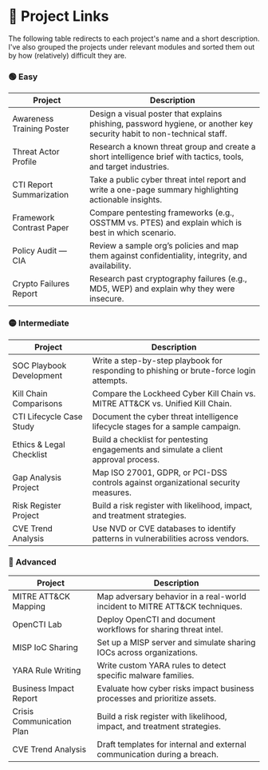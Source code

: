 # 🔗 Project Links
The following table redirects to each project's name and a short description. I've also grouped the projects under relevant modules and sorted them out by how (relatively) difficult they are.

### 🟢 Easy
| **Project**                     | **Description**                                                                                                        |
|---------------------------------|------------------------------------------------------------------------------------------------------------------------|
| Awareness Training Poster       | Design a visual poster that explains phishing, password hygiene, or another key security habit to non-technical staff. |
| Threat Actor Profile            | Research a known threat group and create a short intelligence brief with tactics, tools, and target industries.        |
| CTI Report Summarization        | Take a public cyber threat intel report and write a one-page summary highlighting actionable insights.                 |
| Framework Contrast Paper        | Compare pentesting frameworks (e.g., OSSTMM vs. PTES) and explain which is best in which scenario.                     |
| Policy Audit — CIA              | Review a sample org’s policies and   map them against confidentiality, integrity, and availability.                    |
| Crypto Failures Report          | Research past cryptography failures (e.g., MD5, WEP) and explain why they were insecure.                               |
### 🟡 Intermediate
| **Project**                      | **Description**                                                                            |
|----------------------------------|--------------------------------------------------------------------------------------------|
| SOC Playbook Development         | Write a step-by-step playbook for responding to phishing or brute-force login attempts.    |
| Kill Chain Comparisons           | Compare the Lockheed Cyber Kill Chain vs. MITRE ATT&CK vs. Unified Kill Chain.             |
| CTI Lifecycle Case Study         | Document the cyber threat   intelligence lifecycle stages for a sample campaign.           |
| Ethics & Legal Checklist         | Build a checklist for pentesting engagements and simulate a client approval process.       |
| Gap Analysis Project             | Map ISO 27001, GDPR, or PCI-DSS controls against organizational security measures.         |
| Risk Register Project            | Build a risk register with likelihood, impact, and treatment strategies.                   |
| CVE Trend Analysis               | Use NVD or CVE databases to identify patterns in vulnerabilities across vendors.           |
### 🔴 Advanced
| **Project**                      | **Description**                                                                            |
|----------------------------------|--------------------------------------------------------------------------------------------|
| MITRE ATT&CK Mapping             | Map adversary behavior in a real-world incident to MITRE ATT&CK techniques.                |
| OpenCTI Lab                      | Deploy OpenCTI and document workflows for sharing threat intel.                            |
| MISP IoC Sharing                 | Set up a MISP server and simulate sharing IOCs across organizations.                       |
| YARA Rule Writing                | Write custom YARA rules to detect specific malware families.                               |
| Business Impact Report           | Evaluate how cyber risks impact business processes and prioritize assets.                  |
| Crisis Communication Plan        | Build a risk register with likelihood, impact, and treatment strategies.                   |
| CVE Trend Analysis               | Draft templates for internal and external communication during a breach.                   |

